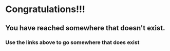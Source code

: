 <h1>Congratulations!!!</h1>
<h2>You have reached somewhere that doesn't exist.</h2>
<h3>Use the links above to go somewhere that does exist</h3>
